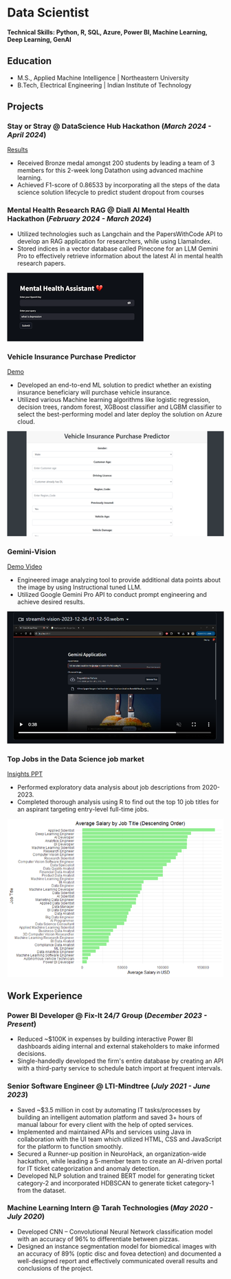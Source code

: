 # Data Scientist

#### Technical Skills: Python, R, SQL, Azure, Power BI, Machine Learning, Deep Learning, GenAI

## Education							       		
- M.S., Applied Machine Intelligence	| Northeastern University	 			        		
- B.Tech, Electrical Engineering | Indian Institute of Technology

## Projects
### Stay or Stray @ DataScience Hub Hackathon (_March 2024 - April 2024_)
[Results](https://www.kaggle.com/competitions/stay-or-stray/leaderboard)
- Received Bronze medal amongst 200 students by leading a team of 3 members for this 2-week long Datathon using advanced machine learning.
- Achieved F1-score of 0.86533 by incorporating all the steps of the data science solution lifecycle to predict student dropout from courses

### Mental Health Research RAG @ Diall AI Mental Health Hackathon (_February 2024 - March 2024_)                        
- Utilized technologies such as Langchain and the PapersWithCode API to develop an RAG application for researchers, while using LlamaIndex. 
- Stored indices in a vector database called Pinecone for an LLM Gemini Pro to effectively retrieve information about the latest AI in mental health research papers.

![RAG Application](/assets/img/RAG.png)

### Vehicle Insurance Purchase Predictor
[Demo](https://insurancepurchaseprediction.azurewebsites.net/predictdata)

- Developed an end-to-end ML solution to predict whether an existing insurance beneficiary will purchase vehicle insurance. 
- Utilized various Machine learning algorithms like logistic regression, decision trees, random forest, XGBoost classifier and LGBM classifier to select the best-performing model and later deploy the solution on Azure cloud.

![Insurance predictor](/assets/img/Vehicle-Insurance-Prediction.png)

### Gemini-Vision
[Demo Video](https://github.com/Nikhil-Doye/Gemini-Vision)

- Engineered image analyzing tool to provide additional data points about the image by using Instructional tuned LLM.
- Utilized Google Gemini Pro API to conduct prompt engineering and achieve desired results. 

![Gemini-Vision](/assets/img/Gemini-Vision.png)

### Top Jobs in the Data Science job market 
[Insights PPT](/assets/img/Doye_Project4.pptx)

- Performed exploratory data analysis about job descriptions from 2020-2023.
- Completed thorough analysis using R to find out the top 10 job titles for an aspirant targeting entry-level full-time jobs. 

![Job Title](/assets/img/final.png)

## Work Experience
### Power BI Developer @ Fix-It 24/7 Group (_December 2023 - Present_) 
- Reduced ~$100K in expenses by building interactive Power BI dashboards aiding internal and external stakeholders to make informed decisions. 
- Single-handedly developed the firm's entire database by creating an API with a third-party service to schedule batch import at frequent intervals. 

### Senior Software Engineer @ LTI-Mindtree (_July 2021 - June 2023_)
- Saved ~$3.5 million in cost by automating IT tasks/processes by building an intelligent automation platform and saved 3+ hours of manual labour for every client with the help of opted services. 
- Implemented and maintained APIs and services using Java in collaboration with the UI team which utilized HTML, CSS and JavaScript for the platform to function smoothly.
- Secured a Runner-up position in NeuroHack, an organization-wide hackathon, while leading a 5-member team to create an AI-driven portal for IT ticket categorization and anomaly detection.
- Developed NLP solution and trained BERT model for generating ticket category-2 and incorporated HDBSCAN to generate ticket category-1 from the dataset.

### Machine Learning Intern @ Tarah Technologies (_May 2020 - July 2020_)
- Developed CNN – Convolutional Neural Network classification model with an accuracy of 96% to differentiate between pizzas.
- Designed an instance segmentation model for biomedical images with an accuracy of 89% (optic disc and fovea detection) and documented a well-designed report and effectively communicated overall results and conclusions of the project.
